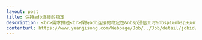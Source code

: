 ```yaml
---                
layout: post       
title: 保持adb连接的稳定           
description: <br>需求描述<br>保持adb连接的稳定性&nbsp预估工时&nbsp1&nbsp天&nbsp|&nbsp预估总金额&nbsp1500&nbsp元<br>一、需求描述<br>&nbsp产品类别：App&nbsp<br>开发进度：可提供一些思路。&nbsp<br>功能：写一个后台持续运行的App，在adb掉线的情况下，自动重新建立与控制主机adb&nbspserver的连接。&nbsp<br>技术：Android&nbspJava。<br>&nbsp二、参考产品<br>&nbsp无<br>&nbsp三、人才要求<br>&nbspAndroid开发经验，熟悉Android&nbspApi，Accessibility。<br>&nbsp四、其他要求<br>&nbsp可远程，技术细节可再交流、价格、时间可再议。<br>     
contenturl: https://www.yuanjisong.com/Webpage/Job/../Job/detail/jobid/101469      
---                 
```

